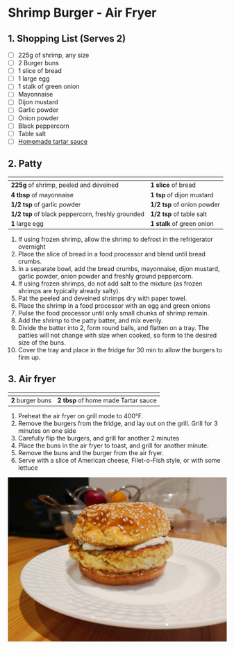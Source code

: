# Shrimp Burger - Air Fryer

## 1. Shopping List (Serves 2)
- [ ] 225g of shrimp, any size
- [ ] 2 Burger buns
- [ ] 1 slice of bread
- [ ] 1 large egg
- [ ] 1 stalk of green onion
- [ ] Mayonnaise
- [ ] Dijon mustard
- [ ] Garlic powder
- [ ] Onion powder
- [ ] Black peppercorn
- [ ] Table salt
- [ ] [Homemade tartar sauce][1]

## 2. Patty
|<!-- -->|<!-- -->|
|---|---|
| **225g** of shrimp, peeled and deveined | **1 slice** of bread|
| **4 tbsp** of mayonnaise | **1 tsp** of dijon mustard|
| **1/2 tsp** of garlic powder| **1/2 tsp** of onion powder |
| **1/2 tsp** of black peppercorn, freshly grounded | **1/2 tsp** of table salt |
| **1** large egg | **1 stalk** of green onion |

1. If using frozen shrimp, allow the shrimp to defrost in the refrigerator overnight
2. Place the slice of bread in a food processor and blend until bread crumbs.
3. In a separate bowl, add the bread crumbs, mayonnaise, dijon mustard, garlic powder, onion powder and freshly ground peppercorn.
4. If using frozen shrimps, do not add salt to the mixture (as frozen shrimps are typically already salty).
5. Pat the peeled and deveined shrimps dry with paper towel.
6. Place the shrimp in a food processor with an egg and green onions
7. Pulse the food processor until only small chunks of shrimp remain.
8. Add the shrimp to the patty batter, and mix evenly.
9. Divide the batter into 2, form round balls, and flatten on a tray. The patties will not change with size when cooked, so form to the desired size of the buns.
10. Cover the tray and place in the fridge for 30 min to allow the burgers to firm up.

## 3. Air fryer
|<!-- -->|<!-- -->|
|---|---|
|**2** burger buns|**2 tbsp** of home made Tartar sauce|

1. Preheat the air fryer on grill mode to 400°F.
2. Remove the burgers from the fridge, and lay out on the grill. Grill for 3 minutes on one side
3. Carefully flip the burgers, and grill for another 2 minutes
4. Place the buns in the air fryer to toast, and grill for another minute.
5. Remove the buns and the burger from the air fryer.
6. Serve with a slice of American cheese, Filet-o-Fish style, or with some lettuce

![Final presentation of Shrimp Burger](Images/Shrimp%20Burger%20-%20Overview.jpg)

[1]: https://github.com/nanotalks/recipes/blob/master/Spices%20and%20Sauces/Tartar%20Sauce.md